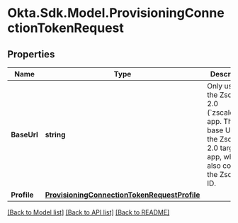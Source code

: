 # Okta.Sdk.Model.ProvisioningConnectionTokenRequest

## Properties

Name | Type | Description | Notes
------------ | ------------- | ------------- | -------------
**BaseUrl** | **string** | Only used for the Zscaler 2.0 (&#x60;zscalerbyz&#x60;) app. The base URL for the Zscaler 2.0 target app, which also contains the Zscaler ID. | [optional] 
**Profile** | [**ProvisioningConnectionTokenRequestProfile**](ProvisioningConnectionTokenRequestProfile.md) |  | 

[[Back to Model list]](../README.md#documentation-for-models) [[Back to API list]](../README.md#documentation-for-api-endpoints) [[Back to README]](../README.md)

